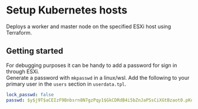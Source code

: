 # Setup Kubernetes hosts
Deploys a worker and master node on the specified ESXi host using Terraform.

## Getting started
For debugging purposes it can be handy to add a password for sign in through ESXi.  
Generate a password with `mkpasswd` in a linux/wsl. Add the following to your primary user in the `users` section in `userdata.tpl`. 
```yaml
lock_passwd: false
passwd: $y$j9T$aCEIzF9Bnbsrn8N7gzPqy1$GkCDRdB4i5bZnJaPSsCiXGtBzaot0.pKq93Q0Q8JrK/
```
